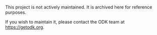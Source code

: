 This project is not actively maintained. It is archived here for reference purposes.

If you wish to maintain it, please contact the ODK team at https://getodk.org.
